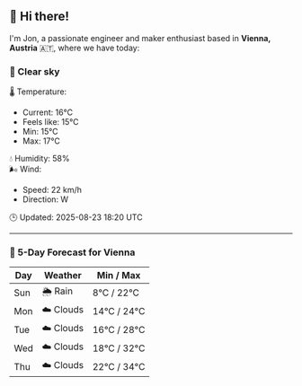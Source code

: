 ## 👋 Hi there!

I'm Jon, a passionate engineer and maker enthusiast based in **Vienna, Austria** 🇦🇹, where we have today:

### 🌙 Clear sky 

🌡️ Temperature: 
* Current: 16°C
* Feels like: 15°C
* Min: 15°C 
* Max: 17°C  

💧 Humidity: 58%  
🌬️ Wind: 
* Speed: 22 km/h 
* Direction: W  

🕒 Updated: 2025-08-23 18:20 UTC

---

### 📅 5-Day Forecast for Vienna

| Day | Weather | Min / Max |
|-----|---------|------------|
| Sun | 🌦️ Rain | 8°C / 22°C |
| Mon | ☁️ Clouds | 14°C / 24°C |
| Tue | ☁️ Clouds | 16°C / 28°C |
| Wed | ☁️ Clouds | 18°C / 32°C |
| Thu | ☁️ Clouds | 22°C / 34°C |

